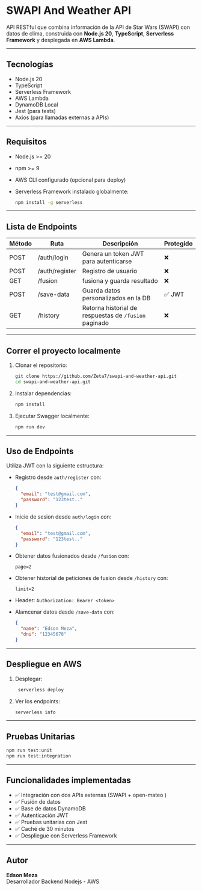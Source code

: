 # SWAPI And Weather API

API RESTful que combina información de la API de Star Wars (SWAPI) con datos de clima, construida con **Node.js 20**, **TypeScript**, **Serverless Framework** y desplegada en **AWS Lambda**.

---

## Tecnologías

- Node.js 20
- TypeScript
- Serverless Framework
- AWS Lambda
- DynamoDB Local
- Jest (para tests)
- Axios (para llamadas externas a APIs)

---

## Requisitos

- Node.js >= 20
- npm >= 9
- AWS CLI configurado (opcional para deploy)
- Serverless Framework instalado globalmente:  

  ```bash
  npm install -g serverless
  ```
---

## Lista de Endpoints

| Método | Ruta          | Descripción                                                 | Protegido   |
|--------|---------------|-------------------------------------------------------------|-------------|
| POST   | /auth/login   | Genera un token JWT para autenticarse                       | ❌         |
| POST   | /auth/register| Registro de usuario                                         | ❌         |
| GET    | /fusion       | fusiona y guarda resultado                                  | ❌         |
| POST   | /save-data    | Guarda datos personalizados en la DB                        | ✅ JWT     |
| GET    | /history    | Retorna historial de respuestas de `/fusion` paginado       | ❌         |

---

## Correr el proyecto localmente

1. Clonar el repositorio:
   ```bash
   git clone https://github.com/Zeta7/swapi-and-weather-api.git
   cd swapi-and-weather-api.git
   ```

2. Instalar dependencias:
   ```bash
   npm install
   ```

3. Ejecutar Swagger localmente:
   ```bash
   npm run dev
   ```

---

## Uso de Endpoints

Utiliza JWT con la siguiente estructura:

- Registro desde `auth/register` con:
  ```json
  {
    "email": "test@gmail.com",
    "password": "123test.."
  }
  ```

- Inicio de sesion desde `auth/login` con:
  ```json
  {
    "email": "test@gmail.com",
    "password": "123test.."
  }
  ```

- Obtener datos fusionados desde `/fusion` con:
  ```query
  page=2
  ```

- Obtener historial de peticiones de fusion desde `/history` con:
  ```query
  limit=2
  ```

- Header: `Authorization: Bearer <token>`
- Alamcenar datos desde `/save-data` con:
  ```json
  {
    "name": "Edson Meza",
    "dni": "12345678"
  }
  ```
---

## Despliegue en AWS

1. Desplegar:
   ```bash
    serverless deploy
   ```

2. Ver los endpoints:
   ```bash
   serverless info
   ```

---
## Pruebas Unitarias

```bash
npm run test:unit
npm run test:integration
```
---
## Funcionalidades implementadas

- ✅ Integración con dos APIs externas (SWAPI + open-mateo )
- ✅ Fusión de datos
- ✅ Base de datos DynamoDB
- ✅ Autenticación JWT
- ✅ Pruebas unitarias con Jest
- ✅ Caché de 30 minutos
- ✅ Despliegue con Serverless Framework

---

## Autor

**Edson Meza**  
Desarrollador Backend Nodejs - AWS
